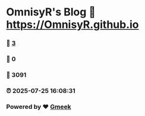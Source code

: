 # OmnisyR's Blog :link: https://OmnisyR.github.io 
### :page_facing_up: [3](https://OmnisyR.github.io/tag.html) 
### :speech_balloon: 0 
### :hibiscus: 3091 
### :alarm_clock: 2025-07-25 16:08:31 
### Powered by :heart: [Gmeek](https://github.com/Meekdai/Gmeek)
